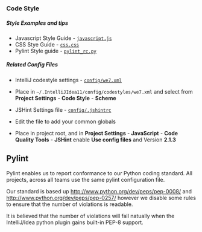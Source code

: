### Code Style ###

##### Style Examples and tips #####
* Javascript Style Guide - [`javascript.js`](javascript.js)
* CSS Stye Guide - [`css.css`](css.css)
* Pylint Style guide - [`pylint_rc.py`](pylint_rc.py)

##### Related Config Files #####

* IntelliJ codestyle settings - [`config/we7.xml`](/config/we7.xml)
 * Place in `~/.IntelliJIdea11/config/codestyles/we7.xml` and 
   select from **Project Settings** - **Code Style** - **Scheme**

* JSHint Settings file - [`config/.jshintrc`](/config/.jshintrc)
 * Edit the file to add your common globals
 * Place in project root, and in **Project Settings** - **JavaScript** - **Code Quality Tools** - **JSHint** enable **Use config files** and Version **2.1.3**

## Pylint ##

Pylint enables us to report conformance to our Python coding standard.
All projects, across all teams use the same pylint configuration file. 

Our standard is based up http://www.python.org/dev/peps/pep-0008/ and 
http://www.python.org/dev/peps/pep-0257/ however we disable some rules 
to ensure that the number of violations is readable. 

It is believed that the number of violations will fall natually when the 
IntelliJ/Idea python plugin gains built-in PEP-8 support. 




